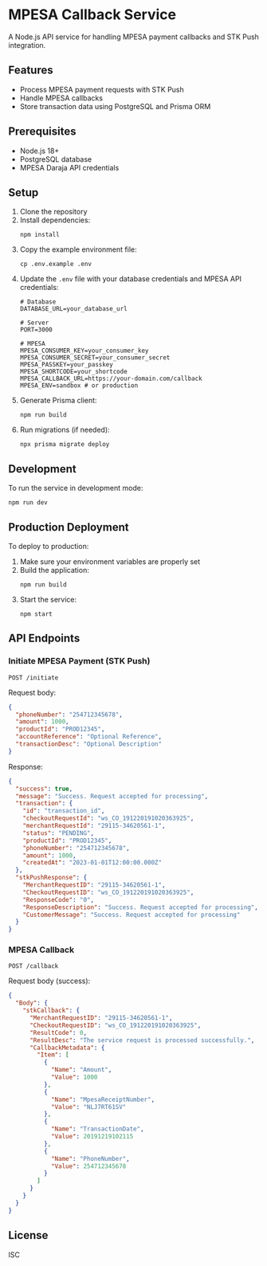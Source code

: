 # MPESA Callback Service

A Node.js API service for handling MPESA payment callbacks and STK Push integration.

## Features

- Process MPESA payment requests with STK Push
- Handle MPESA callbacks
- Store transaction data using PostgreSQL and Prisma ORM

## Prerequisites

- Node.js 18+ 
- PostgreSQL database
- MPESA Daraja API credentials

## Setup

1. Clone the repository
2. Install dependencies:
   ```
   npm install
   ```
3. Copy the example environment file:
   ```
   cp .env.example .env
   ```
4. Update the `.env` file with your database credentials and MPESA API credentials:
   ```
   # Database
   DATABASE_URL=your_database_url
   
   # Server
   PORT=3000
   
   # MPESA
   MPESA_CONSUMER_KEY=your_consumer_key
   MPESA_CONSUMER_SECRET=your_consumer_secret
   MPESA_PASSKEY=your_passkey
   MPESA_SHORTCODE=your_shortcode
   MPESA_CALLBACK_URL=https://your-domain.com/callback
   MPESA_ENV=sandbox # or production
   ```
5. Generate Prisma client:
   ```
   npm run build
   ```
6. Run migrations (if needed):
   ```
   npx prisma migrate deploy
   ```

## Development

To run the service in development mode:

```
npm run dev
```

## Production Deployment

To deploy to production:

1. Make sure your environment variables are properly set
2. Build the application:
   ```
   npm run build
   ```
3. Start the service:
   ```
   npm start
   ```

## API Endpoints

### Initiate MPESA Payment (STK Push)

```
POST /initiate
```

Request body:
```json
{
  "phoneNumber": "254712345678",
  "amount": 1000,
  "productId": "PROD12345",
  "accountReference": "Optional Reference",
  "transactionDesc": "Optional Description"
}
```

Response:
```json
{
  "success": true,
  "message": "Success. Request accepted for processing",
  "transaction": {
    "id": "transaction_id",
    "checkoutRequestId": "ws_CO_191220191020363925",
    "merchantRequestId": "29115-34620561-1",
    "status": "PENDING",
    "productId": "PROD12345",
    "phoneNumber": "254712345678",
    "amount": 1000,
    "createdAt": "2023-01-01T12:00:00.000Z"
  },
  "stkPushResponse": {
    "MerchantRequestID": "29115-34620561-1",
    "CheckoutRequestID": "ws_CO_191220191020363925",
    "ResponseCode": "0",
    "ResponseDescription": "Success. Request accepted for processing",
    "CustomerMessage": "Success. Request accepted for processing"
  }
}
```

### MPESA Callback

```
POST /callback
```

Request body (success):
```json
{
  "Body": {
    "stkCallback": {
      "MerchantRequestID": "29115-34620561-1",
      "CheckoutRequestID": "ws_CO_191220191020363925",
      "ResultCode": 0,
      "ResultDesc": "The service request is processed successfully.",
      "CallbackMetadata": {
        "Item": [
          {
            "Name": "Amount",
            "Value": 1000
          },
          {
            "Name": "MpesaReceiptNumber",
            "Value": "NLJ7RT61SV"
          },
          {
            "Name": "TransactionDate",
            "Value": 20191219102115
          },
          {
            "Name": "PhoneNumber",
            "Value": 254712345678
          }
        ]
      }
    }
  }
}
```

## License

ISC 